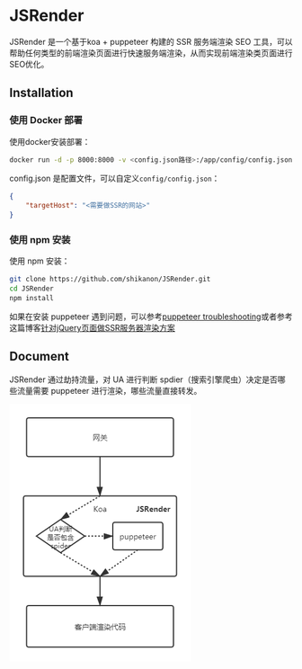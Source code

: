 # JSRender

JSRender 是一个基于koa + puppeteer 构建的 SSR 服务端渲染 SEO 工具，可以帮助任何类型的前端渲染页面进行快速服务端渲染，从而实现前端渲染类页面进行SEO优化。

## Installation

### 使用 Docker 部署
使用docker安装部署：
```bash
docker run -d -p 8000:8000 -v <config.json路径>:/app/config/config.json registry.cn-shenzhen.aliyuncs.com/shikanon/jsrender
```

config.json 是配置文件，可以自定义`config/config.json`：
```json
{
    "targetHost": "<需要做SSR的网站>"
}
```

### 使用 npm 安装
使用 npm 安装：
```bash
git clone https://github.com/shikanon/JSRender.git
cd JSRender
npm install
```
如果在安装 puppeteer 遇到问题，可以参考[puppeteer troubleshooting](https://github.com/puppeteer/puppeteer/blob/main/docs/troubleshooting.md#chrome-headless-doesnt-launch-on-unix)或者参考这篇博客[针对jQuery页面做SSR服务器渲染方案](https://www.shikanon.com/2020/%E6%9E%B6%E6%9E%84/%E9%92%88%E5%AF%B9jq%E5%81%9A%E6%9C%8D%E5%8A%A1%E5%99%A8%E6%B8%B2%E6%9F%93%E6%96%B9%E6%A1%88/)


## Document

JSRender 通过劫持流量，对 UA 进行判断 spdier（搜索引擎爬虫）决定是否哪些流量需要 puppeteer 进行渲染，哪些流量直接转发。

<img src="./docs/jsrender.png" align="middle">